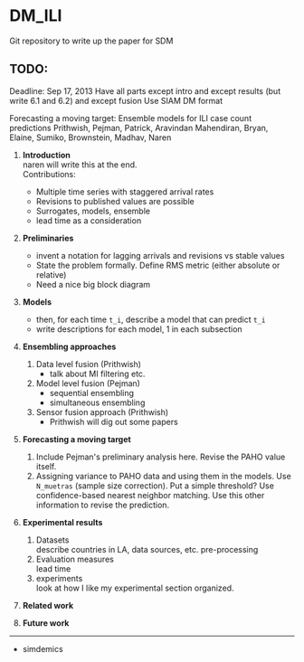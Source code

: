 DM_ILI
============

Git repository to write up the paper for SDM

TODO:
----

Deadline: Sep 17, 2013 
Have all parts except intro and except results (but write 6.1 and 6.2) and
except fusion
Use SIAM DM format

Forecasting a moving target: Ensemble models for ILI case count predictions
Prithwish, Pejman, Patrick, Aravindan Mahendiran, Bryan, Elaine, Sumiko,
Brownstein, Madhav, Naren

1. **Introduction**  
   naren will write this at the end.  
   Contributions:

    * Multiple time series with staggered arrival rates
    * Revisions to published values are possible
    * Surrogates, models, ensemble
    * lead time as a consideration

2. **Preliminaries** 

    * invent a notation for lagging arrivals and revisions vs stable values
    * State the problem formally. Define RMS metric (either absolute or
      relative)
    * Need a nice big block diagram

3. **Models**

    * then, for each time `t_i`,  describe a model that can predict `t_i`
    * write descriptions for each model, 1 in each subsection

4. **Ensembling approaches**  
   1. Data level fusion (Prithwish)
        * talk about MI filtering etc.
   2. Model level fusion (Pejman)
        * sequential ensembling
        * simultaneous ensembling
   3. Sensor fusion approach (Prithwish)
        * Prithwish will dig out some papers

5. **Forecasting a moving target**

   1. Include Pejman's preliminary analysis here. Revise the PAHO value itself.
   2. Assigning variance to PAHO data and using them in the models. Use
      ``N_muetras``
     (sample size correction). Put a simple threshold? Use confidence-based
nearest
      neighbor matching. Use this other information to revise the prediction.

6. **Experimental results**

   1. Datasets  
      describe countries in LA, data sources, etc. pre-processing
   2. Evaluation measures  
      lead time
   3. experiments  
      look at how I like my experimental section organized.

7. **Related work** 

8. **Future work**

--- 

* simdemics

